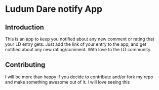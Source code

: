 # Ludum Dare notify App


## Introduction
This is an app to keep you notified about any new comment or rating that your LD entry gets.
Just add the link of your entry to the app, and get notified about any new rating/comment.
With love to the LD community.

## Contributing
I will be more than happy if you decide to contribute and/or fork my repo and make something
awesome out of it. I will love seeing this

